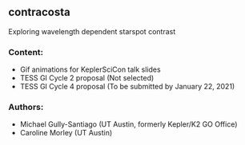 contracosta
---

Exploring wavelength dependent starspot contrast

### Content:
- Gif animations for KeplerSciCon talk slides
- TESS GI Cycle 2 proposal (Not selected)
- TESS GI Cycle 4 proposal (To be submitted by January 22, 2021)


### Authors:
- Michael Gully-Santiago (UT Austin, formerly Kepler/K2 GO Office)
- Caroline Morley (UT Austin)
